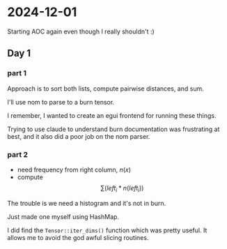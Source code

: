 # 2024-12-01

Starting AOC again even though I really shouldn't :)

## Day 1 

### part 1

Approach is to sort both lists, compute pairwise distances, and sum.

I'll use nom to parse to a burn tensor.

I remember, I wanted to create an egui frontend for running these things.

Trying to use claude to understand burn documentation was frustrating at best,
and it also did a poor job on the nom parser.

### part 2

- need frequency from right column, $n(x)$
- compute $$\sum ({left}_i * n({left}_i))$$

The trouble is we need a histogram and it's not in burn.

Just made one myself using HashMap.

I did find the `Tensor::iter_dims()` function which was pretty useful.
It allows me to avoid the god awful slicing routines.
